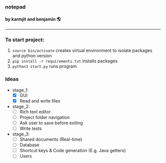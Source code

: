 ### notepad
#### by karmjit and benjamin 🌎
---

### To start project: 
1. ```source bin/activate``` creates virtual environment to isolate packages and python version
2. ```pip install -r requirements.txt``` installs packages 
3. ```python3 start.py``` runs program

### Ideas
- stage_1: 
    - [x] GUI
    - [x] Read and write files

- stage_2: 
    - [ ] Rich text editor
    - [ ] Project folder navigation
    - [ ] Ask user to save before exiting
    - [ ] Write tests

- stage_3:
    - [ ] Shared documents (Real-time)
    - [ ] Database
    - [ ] Shortcut keys & Code generation (E.g. Java getters)
    - [ ] Users
